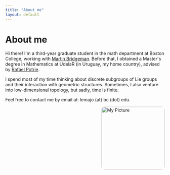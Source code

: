 ```yaml
---
title: "About me"
layout: default
---
```


# About me

Hi there! I'm a third-year graduate student in the math department at Boston College, working with [Martin Bridgeman](https://sites.google.com/bc.edu/martin-bridgeman/). Before that, I obtained a Master's degree in Mathematics at UdelaR (in Uruguay, my home country), advised by [Rafael Potrie](https://sites.google.com/view/rafaelpotrie/home).

I spend most of my time thinking about discrete subgroups of Lie groups and their interaction with geometric structures. Sometimes, I also venture into low-dimensional topology, but sadly, time is finite.

Feel free to contact me by email at: lemajo (at) bc (dot) edu.

<img src="images/Index.HEIC" alt="My Picture" style="float: right; width: 200px; border-radius: 10px; margin-left: 15px;">
